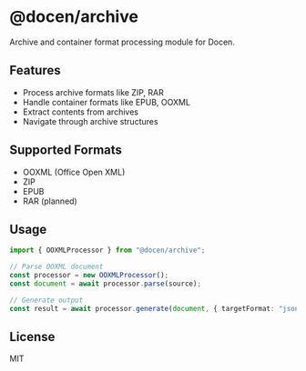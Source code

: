 # @docen/archive

Archive and container format processing module for Docen.

## Features

- Process archive formats like ZIP, RAR
- Handle container formats like EPUB, OOXML
- Extract contents from archives
- Navigate through archive structures

## Supported Formats

- OOXML (Office Open XML)
- ZIP
- EPUB
- RAR (planned)

## Usage

```typescript
import { OOXMLProcessor } from "@docen/archive";

// Parse OOXML document
const processor = new OOXMLProcessor();
const document = await processor.parse(source);

// Generate output
const result = await processor.generate(document, { targetFormat: "json" });
```

## License

MIT
